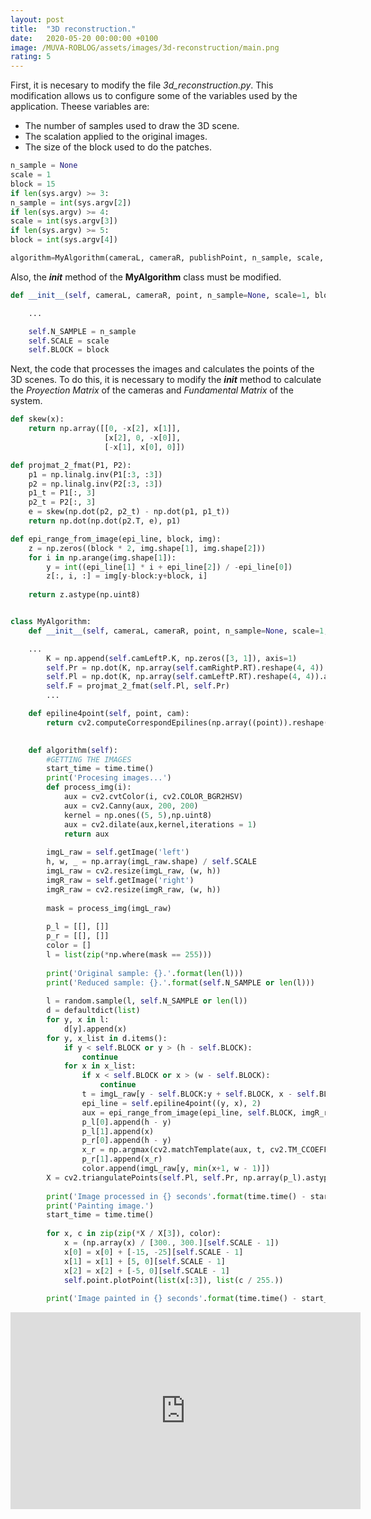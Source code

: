 ```yaml
---
layout: post
title:  "3D reconstruction."
date:   2020-05-20 00:00:00 +0100
image: /MUVA-ROBLOG/assets/images/3d-reconstruction/main.png
rating: 5
---
```


First, it is necesary to modify the file *3d_reconstruction.py*. This modification allows us to configure some of the variables used by the application. Theese variables are:

* The number of samples used to draw the 3D scene.
* The scalation applied to the original images.
* The size of the block used to do the patches.

```python
n_sample = None
scale = 1
block = 15
if len(sys.argv) >= 3:
n_sample = int(sys.argv[2])
if len(sys.argv) >= 4:
scale = int(sys.argv[3])
if len(sys.argv) >= 5:
block = int(sys.argv[4])

algorithm=MyAlgorithm(cameraL, cameraR, publishPoint, n_sample, scale, block)
```

Also, the *__init__* method of the **MyAlgorithm** class must be modified.

```python
def __init__(self, cameraL, cameraR, point, n_sample=None, scale=1, block=15):

	...

	self.N_SAMPLE = n_sample
	self.SCALE = scale
	self.BLOCK = block
```

Next, the code that processes the images and calculates the points of the 3D scenes. To do this, it is necessary to modify the *__init__* method to calculate the *Proyection Matrix* of the cameras and *Fundamental Matrix* of the system.



```python
def skew(x):
    return np.array([[0, -x[2], x[1]],
                     [x[2], 0, -x[0]],
                     [-x[1], x[0], 0]])

def projmat_2_fmat(P1, P2):
    p1 = np.linalg.inv(P1[:3, :3])
    p2 = np.linalg.inv(P2[:3, :3])
    p1_t = P1[:, 3]
    p2_t = P2[:, 3]
    e = skew(np.dot(p2, p2_t) - np.dot(p1, p1_t))
    return np.dot(np.dot(p2.T, e), p1)

def epi_range_from_image(epi_line, block, img):
    z = np.zeros((block * 2, img.shape[1], img.shape[2]))
    for i in np.arange(img.shape[1]):
        y = int((epi_line[1] * i + epi_line[2]) / -epi_line[0])
        z[:, i, :] = img[y-block:y+block, i]
        
    return z.astype(np.uint8)


class MyAlgorithm:
    def __init__(self, cameraL, cameraR, point, n_sample=None, scale=1, block=15):

	...
        K = np.append(self.camLeftP.K, np.zeros([3, 1]), axis=1)
        self.Pr = np.dot(K, np.array(self.camRightP.RT).reshape(4, 4)).astype(np.float)
        self.Pl = np.dot(K, np.array(self.camLeftP.RT).reshape(4, 4)).astype(np.float)
        self.F = projmat_2_fmat(self.Pl, self.Pr)
        ...

    def epiline4point(self, point, cam):
        return cv2.computeCorrespondEpilines(np.array((point)).reshape(-1, 1, 2), cam, self.F)[0][0]

          
    def algorithm(self):
        #GETTING THE IMAGES
        start_time = time.time()
        print('Procesing images...')
        def process_img(i):
            aux = cv2.cvtColor(i, cv2.COLOR_BGR2HSV)
            aux = cv2.Canny(aux, 200, 200)
            kernel = np.ones((5, 5),np.uint8)
            aux = cv2.dilate(aux,kernel,iterations = 1)
            return aux
        
        imgL_raw = self.getImage('left')
        h, w, _ = np.array(imgL_raw.shape) / self.SCALE
        imgL_raw = cv2.resize(imgL_raw, (w, h))
        imgR_raw = self.getImage('right')
        imgR_raw = cv2.resize(imgR_raw, (w, h))
        
        mask = process_img(imgL_raw)
        
        p_l = [[], []]
        p_r = [[], []]
        color = []        
        l = list(zip(*np.where(mask == 255)))
        
        print('Original sample: {}.'.format(len(l)))
        print('Reduced sample: {}.'.format(self.N_SAMPLE or len(l)))
        
        l = random.sample(l, self.N_SAMPLE or len(l))
        d = defaultdict(list)
        for y, x in l:
            d[y].append(x)
        for y, x_list in d.items():
            if y < self.BLOCK or y > (h - self.BLOCK):
                continue
            for x in x_list:
                if x < self.BLOCK or x > (w - self.BLOCK):
                    continue
                t = imgL_raw[y - self.BLOCK:y + self.BLOCK, x - self.BLOCK:x + self.BLOCK]
                epi_line = self.epiline4point((y, x), 2)
                aux = epi_range_from_image(epi_line, self.BLOCK, imgR_raw)
                p_l[0].append(h - y)
                p_l[1].append(x)
                p_r[0].append(h - y)
                x_r = np.argmax(cv2.matchTemplate(aux, t, cv2.TM_CCOEFF))
                p_r[1].append(x_r)
                color.append(imgL_raw[y, min(x+1, w - 1)])
        X = cv2.triangulatePoints(self.Pl, self.Pr, np.array(p_l).astype(np.float), np.array(p_r).astype(np.float))
        
        print('Image processed in {} seconds'.format(time.time() - start_time))
        print('Painting image.')
        start_time = time.time()
        
        for x, c in zip(zip(*X / X[3]), color):
            x = (np.array(x) / [300., 300.][self.SCALE - 1])
            x[0] = x[0] + [-15, -25][self.SCALE - 1]
            x[1] = x[1] + [5, 0][self.SCALE - 1]
            x[2] = x[2] + [-5, 0][self.SCALE - 1]
            self.point.plotPoint(list(x[:3]), list(c / 255.))
            
        print('Image painted in {} seconds'.format(time.time() - start_time))
```

<iframe width="560" height="315" src="https://www.youtube.com/embed/TpPe20nCK9Y" frameborder="0" allow="accelerometer; autoplay; encrypted-media; gyroscope; picture-in-picture" allowfullscreen></iframe>


